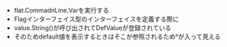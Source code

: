 - flat.CommadnLine.Varを実行する
- Flagインターフェイス型のインターフェイスを定義する際に
- value.String()が呼び出されてDefValueが登録されている
- そのためdefault値を表示するときはそこが参照されるため°が入って見える
